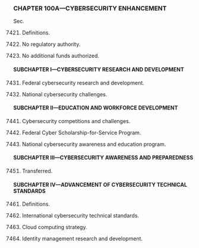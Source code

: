 ### **CHAPTER 100A—CYBERSECURITY ENHANCEMENT** ###

Sec.

7421. Definitions.

7422. No regulatory authority.

7423. No additional funds authorized.

#### SUBCHAPTER I—CYBERSECURITY RESEARCH AND DEVELOPMENT ####

7431. Federal cybersecurity research and development.

7432. National cybersecurity challenges.

#### SUBCHAPTER II—EDUCATION AND WORKFORCE DEVELOPMENT ####

7441. Cybersecurity competitions and challenges.

7442. Federal Cyber Scholarship-for-Service Program.

7443. National cybersecurity awareness and education program.

#### SUBCHAPTER III—CYBERSECURITY AWARENESS AND PREPAREDNESS ####

7451. Transferred.

#### SUBCHAPTER IV—ADVANCEMENT OF CYBERSECURITY TECHNICAL STANDARDS ####

7461. Definitions.

7462. International cybersecurity technical standards.

7463. Cloud computing strategy.

7464. Identity management research and development.
